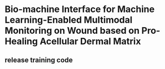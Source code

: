 # Bio-machine Interface for Machine Learning-Enabled Multimodal Monitoring on Wound based on Pro-Healing Acellular Dermal Matrix

## release training code


